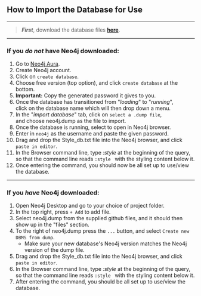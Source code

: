 ## How to Import the Database for Use
---
> ***First***, download the database files [**here**](https://github.com/brycecoder37/CWE-Database/tree/main/Import%20Data).
---
### If you *do not* have Neo4j downloaded:
1. Go to [Neo4j Aura](https://neo4j.com/cloud/aura/).
2. Create Neo4j account.
3. Click on `create database`.
4. Choose free version (top option), and click `create database` at the bottom.
5. **Important:** Copy the generated password it gives to you.
6. Once the database has transitioned from "*loading*" to "*running*", <br> 
   click on the database name which will then drop down a menu.
7. In the "*import database*" tab, click on `select a .dump file`, <br> 
   and choose neo4j.dump as the file to import.
8. Once the database is running, select to open in Neo4j browser.
9. Enter in `neo4j` as the username and paste the given password.
10. Drag and drop the Style_db.txt file into the Neo4j browser, and click `paste in editor`.
11. In the Browser command line, type *:style* at the beginning of the query, <br>
    so that the command line reads `:style ` with the styling content below it. 
12. Once entering the command, you should now be all set up to use/view the database.
---
### If you *have* Neo4j downloaded:
1. Open Neo4j Desktop and go to your choice of project folder.
2. In the top right, press `+ Add` to add file.
3. Select neo4j.dump from the supplied github files, and it should then show up in the "files" section.
4. To the right of neo4j.dump press the `...` button, and select `Create new DBMS from dump`.
   - Make sure your new database's Neo4j version matches the Neo4j version of the dump file.
5. Drag and drop the Style_db.txt file into the Neo4j browser, and click `paste in editor`.
6. In the Browser command line, type *:style* at the beginning of the query, <br>
    so that the command line reads `:style ` with the styling content below it.
7. After entering the command, you should be all set up to use/view the database.
   
